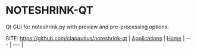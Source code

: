 # NOTESHRINK-QT

 Qt GUI for noteshrink.py with preview and pre-processing options.

 SITE: https://github.com/clapautius/noteshrink-qt
 | [Applications](https://portable-linux-apps.github.io/apps.html) | [Home](https://portable-linux-apps.github.io)
 | --- | --- |
